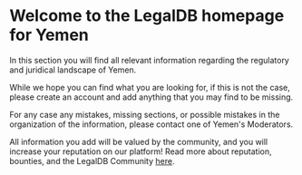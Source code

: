 <!-- TITLE: Yemen -->
<!-- SUBTITLE: Welcome to the legalDB home of Yemen -->

# Welcome to the LegalDB homepage for Yemen

In this section you will find all relevant information regarding the regulatory and juridical landscape of Yemen.

While we hope you can find what you are looking for, if this is not the case, please create an account and add anything that you may find to be missing.

For any case any mistakes, missing sections, or possible mistakes in the organization of the information, please contact one of Yemen's Moderators.

All information you add will be valued by the community, and you will increase your reputation on our platform! Read more about reputation, bounties, and the LegalDB Community [here](http://legaldb.herokuapp.com/legaldb/community).
